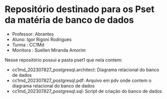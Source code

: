 #  Repositório destinado para os Pset da matéria de banco de dados

- Professor: Abrantes 
- Aluno: Igor Rigoni Rodrigues 
- Turma : CC1Md
- Monitora : Suellen Miranda Amorim

Nesse repositório possui a pasta pset1 que nela contem:

- cc1md_202307827_postgresql.architect: Diagrama relacional do banco de dados
- cc1md_202307827_postgresql.pdf: Arquivo em pdv onde contem o diagrama relacional do banco de dados
- cc1md_202307827_postgresql.sql: Script de criação do banco de dados
